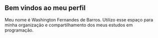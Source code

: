 ## Bem vindos ao meu perfil

Meu nome é Washington Fernandes de Barros. Utilizo esse espaço para minha organização e compartilhamento dos meus estudos em programação.
